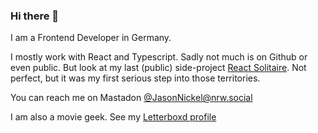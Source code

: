 ### Hi there 👋

I am a Frontend Developer in Germany.

I mostly work with React and Typescript. Sadly not much is on Github or even public. But look at my last (public) side-project [React Solitaire](https://github.com/devatrox/Solitaire). Not perfect, but it was my first serious step into those territories.

You can reach me on Mastadon [@JasonNickel@nrw.social](https://nrw.social/@JasonNickel)

I am also a movie geek. See my [Letterboxd profile](https://letterboxd.com/devatrox/) 
